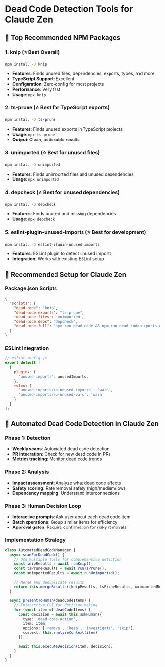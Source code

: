# Dead Code Detection Tools for Claude Zen

## 🚀 **Top Recommended NPM Packages**

### 1. **knip** (⭐️ Best Overall)
```bash
npm install -D knip
```
- **Features**: Finds unused files, dependencies, exports, types, and more
- **TypeScript Support**: Excellent
- **Configuration**: Zero-config for most projects
- **Performance**: Very fast
- **Usage**: `npx knip`

### 2. **ts-prune** (⭐️ Best for TypeScript exports)
```bash
npm install -D ts-prune
```
- **Features**: Finds unused exports in TypeScript projects
- **Usage**: `npx ts-prune`
- **Output**: Clean, actionable results

### 3. **unimported** (⭐️ Best for unused files)
```bash
npm install -D unimported
```
- **Features**: Finds unimported files and unused dependencies
- **Usage**: `npx unimported`

### 4. **depcheck** (⭐️ Best for unused dependencies)
```bash
npm install -D depcheck
```
- **Features**: Finds unused and missing dependencies
- **Usage**: `npx depcheck`

### 5. **eslint-plugin-unused-imports** (⭐️ Best for development)
```bash
npm install -D eslint-plugin-unused-imports
```
- **Features**: ESLint plugin to detect unused imports
- **Integration**: Works with existing ESLint setup

## 🔧 **Recommended Setup for Claude Zen**

### Package.json Scripts
```json
{
  "scripts": {
    "dead-code": "knip",
    "dead-code:exports": "ts-prune",
    "dead-code:files": "unimported",
    "dead-code:deps": "depcheck",
    "dead-code:full": "npm run dead-code && npm run dead-code:exports && npm run dead-code:files && npm run dead-code:deps"
  }
}
```

### ESLint Integration
```javascript
// eslint.config.js
export default [
  {
    plugins: {
      'unused-imports': unusedImports,
    },
    rules: {
      'unused-imports/no-unused-imports': 'warn',
      'unused-imports/no-unused-vars': 'warn'
    }
  }
];
```

## 🤖 **Automated Dead Code Detection in Claude Zen**

### Phase 1: Detection
- **Weekly scans**: Automated dead code detection
- **PR integration**: Check for new dead code in PRs
- **Metrics tracking**: Monitor dead code trends

### Phase 2: Analysis
- **Impact assessment**: Analyze what dead code affects
- **Safety scoring**: Rate removal safety (high/medium/low)
- **Dependency mapping**: Understand interconnections

### Phase 3: Human Decision Loop
- **Interactive prompts**: Ask user about each dead code item
- **Batch operations**: Group similar items for efficiency
- **Approval gates**: Require confirmation for risky removals

### Implementation Strategy
```typescript
class AutomatedDeadCodeManager {
  async scanForDeadCode() {
    // Use multiple tools for comprehensive detection
    const knipResults = await runKnip();
    const tsPruneResults = await runTsPrune();
    const unimportedResults = await runUnimported();
    
    // Merge and deduplicate results
    return this.mergeResults([knipResults, tsPruneResults, unimportedResults]);
  }
  
  async presentToHuman(deadCodeItems) {
    // Interactive CLI for decision making
    for (const item of deadCodeItems) {
      const decision = await this.askHuman({
        type: 'dead-code-action',
        item: item,
        options: ['remove', 'keep', 'investigate', 'skip'],
        context: this.analyzeContext(item)
      });
      
      await this.executeDecision(item, decision);
    }
  }
}
```